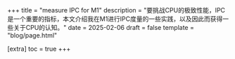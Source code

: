 +++
title = "measure IPC for M1"
description = "要挑战CPU的极致性能，IPC是一个重要的指标，本文介绍我在M1进行IPC度量的一些实践，以及因此而获得一些关于CPU的认知。"
date = 2025-02-06
draft = false
template = "blog/page.html"

[extra]
toc = true
+++



